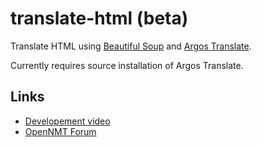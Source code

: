 # translate-html (beta)
Translate HTML using [Beautiful Soup](https://beautiful-soup-4.readthedocs.io/en/latest/) and [Argos Translate](https://github.com/argosopentech/argos-translate).

Currently requires source installation of Argos Translate.

## Links
- [Developement video](https://www.youtube.com/watch?v=S28XOIvRzwo&list=PLe6dpCSdH0zRlFBBzE1mfdRv6CWttmkcL)
- [OpenNMT Forum](https://forum.opennmt.net/t/suggestions-for-translating-xml/4409)


